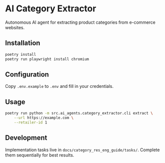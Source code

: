 # AI Category Extractor

Autonomous AI agent for extracting product categories from e-commerce websites.

## Installation

```bash
poetry install
poetry run playwright install chromium
```

## Configuration

Copy `.env.example` to `.env` and fill in your credentials.

## Usage

```bash
poetry run python -m src.ai_agents.category_extractor.cli extract \
    --url https://example.com \
    --retailer-id 1
```

## Development

Implementation tasks live in `docs/category_res_eng_guide/tasks/`. Complete them sequentially for best results.
